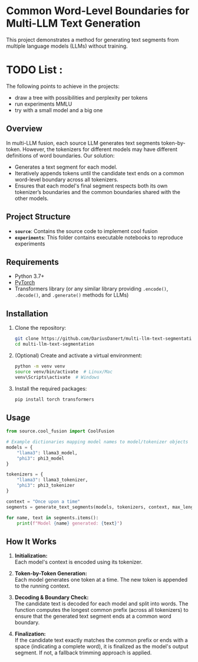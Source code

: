 # Common Word-Level Boundaries for Multi-LLM Text Generation

This project demonstrates a method for generating text segments from multiple language models (LLMs) without training.


# TODO List :
The following points to achieve in the projects:
   - draw a tree with possibilities and perplexity per tokens
   - run experiments MMLU
   - try with a small model and a big one

## Overview

In multi-LLM fusion, each source LLM generates text segments token-by-token. However, the tokenizers for different models may have different definitions of word boundaries. Our solution:
- Generates a text segment for each model.
- Iteratively appends tokens until the candidate text ends on a common word-level boundary across all tokenizers.
- Ensures that each model's final segment respects both its own tokenizer’s boundaries and the common boundaries shared with the other models.

## Project Structure

- **`source`**: Contains the source code to implement cool fusion
- **`experiments`**: This folder contains executable notebooks to reproduce experiments

## Requirements

- Python 3.7+
- [PyTorch](https://pytorch.org/)
- Transformers library (or any similar library providing `.encode()`, `.decode()`, and `.generate()` methods for LLMs)

## Installation

1. Clone the repository:
   ```bash
   git clone https://github.com/DariusDanert/multi-llm-text-segmentation.git
   cd multi-llm-text-segmentation
   ```

2. (Optional) Create and activate a virtual environment:
   ```bash
   python -m venv venv
   source venv/bin/activate  # Linux/Mac
   venv\Scripts\activate  # Windows
   ```

3. Install the required packages:
   ```bash
   pip install torch transformers
   ```

## Usage

```python
from source.cool_fusion import CoolFusion

# Example dictionaries mapping model names to model/tokenizer objects
models = {
    "llama3": llama3_model,
    "phi3": phi3_model
}

tokenizers = {
    "llama3": llama3_tokenizer,
    "phi3": phi3_tokenizer
}

context = "Once upon a time"
segments = generate_text_segments(models, tokenizers, context, max_length=50)

for name, text in segments.items():
    print(f"Model {name} generated: {text}")
```

## How It Works

1. **Initialization:**  
   Each model's context is encoded using its tokenizer.

2. **Token-by-Token Generation:**  
   Each model generates one token at a time. The new token is appended to the running context.

3. **Decoding & Boundary Check:**  
   The candidate text is decoded for each model and split into words. The function computes the longest common prefix (across all tokenizers) to ensure that the generated text segment ends at a common word boundary.

4. **Finalization:**  
   If the candidate text exactly matches the common prefix or ends with a space (indicating a complete word), it is finalized as the model's output segment. If not, a fallback trimming approach is applied.
